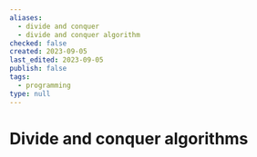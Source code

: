 ```yaml
---
aliases:
  - divide and conquer
  - divide and conquer algorithm
checked: false
created: 2023-09-05
last_edited: 2023-09-05
publish: false
tags:
  - programming
type: null
---
```

# Divide and conquer algorithms
